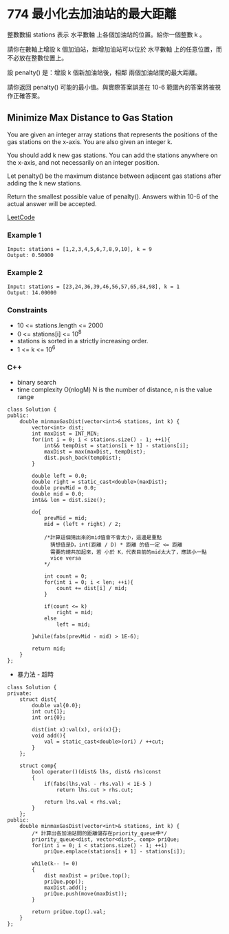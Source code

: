 # 774 最小化去加油站的最大距離

整數數組 stations 表示 水平數軸 上各個加油站的位置。給你一個整數 k 。

請你在數軸上增設 k 個加油站，新增加油站可以位於 水平數軸 上的任意位置，而不必放在整數位置上。

設 penalty() 是：增設 k 個新加油站後，相鄰 兩個加油站間的最大距離。

請你返回 penalty() 可能的最小值。與實際答案誤差在 10-6 範圍內的答案將被視作正確答案。

## Minimize Max Distance to Gas Station

You are given an integer array stations that represents the positions of the gas stations on the x-axis. You are also given an integer k.

You should add k new gas stations. You can add the stations anywhere on the x-axis, and not necessarily on an integer position.

Let penalty() be the maximum distance between adjacent gas stations after adding the k new stations.

Return the smallest possible value of penalty(). Answers within 10-6 of the actual answer will be accepted.


[LeetCode](https://leetcode-cn.com/problems/minimize-max-distance-to-gas-station/)

### Example 1

```
Input: stations = [1,2,3,4,5,6,7,8,9,10], k = 9
Output: 0.50000
```

### Example 2

```
Input: stations = [23,24,36,39,46,56,57,65,84,98], k = 1
Output: 14.00000
```

### Constraints

* 10 <= stations.length <= 2000
* 0 <= stations[i] <= 10<sup>8</sup>
* stations is sorted in a strictly increasing order.
* 1 <= k <= 10<sup>6</sup>

### C++ 

* binary search
* time complexity O(nlogM) N is the number of distance, n is the value range

```
class Solution {
public:
    double minmaxGasDist(vector<int>& stations, int k) {
        vector<int> dist;
        int maxDist = INT_MIN;
        for(int i = 0; i < stations.size() - 1; ++i){
            int&& tempDist = stations[i + 1] - stations[i];
            maxDist = max(maxDist, tempDist);
            dist.push_back(tempDist);
        }

        double left = 0.0;
        double right = static_cast<double>(maxDist);
        double prevMid = 0.0;
        double mid = 0.0;
        int&& len = dist.size();

        do{
            prevMid = mid;
            mid = (left + right) / 2;
            
            /*計算這個猜出來的mid值會不會太小，這邊是重點
              猜想值是D，int(距離 / D) * 距離 的值一定 <= 距離
              需要的總共加起來，若 小於 K，代表目前的mid太大了，應該小一點
              vice versa
            */

            int count = 0;
            for(int i = 0; i < len; ++i){
                count += dist[i] / mid;
            }

            if(count <= k)
                right = mid;
            else
                left = mid;

        }while(fabs(prevMid - mid) > 1E-6);
        
        return mid;
    }
};
```

* 暴力法 - 超時

```
class Solution {
private:
    struct dist{
        double val{0.0};
        int cut{1};
        int ori{0};

        dist(int x):val(x), ori(x){};
        void add(){
            val = static_cast<double>(ori) / ++cut;
        }
    };

    struct comp{
        bool operator()(dist& lhs, dist& rhs)const
        {
            if(fabs(lhs.val - rhs.val) < 1E-5 )
                return lhs.cut > rhs.cut;

            return lhs.val < rhs.val;
        }
    };
public:
    double minmaxGasDist(vector<int>& stations, int k) {
        /* 計算出各加油站間的距離儲存在priority_queue中*/
        priority_queue<dist, vector<dist>, comp> priQue;
        for(int i = 0; i < stations.size() - 1; ++i)
            priQue.emplace(stations[i + 1] - stations[i]);

        while(k-- != 0)
        {
            dist maxDist = priQue.top();
            priQue.pop();
            maxDist.add();
            priQue.push(move(maxDist));
        }
        
        return priQue.top().val;
    }
};
```
